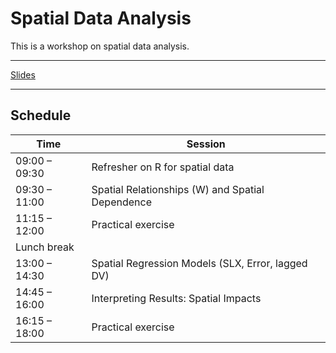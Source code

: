# Spatial Data Analysis

This is a workshop on spatial data analysis. 


---

[Slides](https://ruettenauer.github.io/Geodata_Spatial_Regression_short/)

---


## Schedule

| Time          | Session               |
|---------------|-------------------------------------------|
| 09:00 – 09:30	 | Refresher on R for spatial data                   |
| 09:30 – 11:00	 | Spatial Relationships (W) and Spatial Dependence  |
| 11:15 – 12:00  |	Practical exercise                               |
| Lunch break    |                                                   |
| 13:00 – 14:30  |	Spatial Regression Models (SLX, Error, lagged DV)| 
| 14:45 – 16:00  |	Interpreting Results: Spatial Impacts            |
| 16:15 – 18:00  |	Practical exercise                               |

